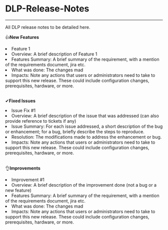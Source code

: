 # DLP-Release-Notes
<hr>
All DLP release notes to be detailed here.

👍<b>New Features</b>
<li> Feature 1 
  <li>Overview: A brief description of Feature 1</li>
  <li>Features Summary: A brief summary of the requirement, with a mention of the requirements document, jira etc.</li>
  <li>What was done: The changes mad  </li>
  <li>Impacts: Note any actions that users or administrators need to take to support this new release. These could include configuration changes, prerequisites, hardware, or more.</li>
</li>
<br>

✔<b>Fixed Issues</b>
<li> Issue Fix #1
  <li>Overview: A brief description of the issue that was addressed (can also provide reference to tickets if any)</li>
  <li>Issue Summary: For each issue addressed, a short description of the bug or enhancement; for a bug, briefly describe the steps to reproduce.</li>
  <li>Resolution: The modifications made to address the enhancement or bug.</li>
  <li>Impacts: Note any actions that users or administrators need to take to support this new release. These could include configuration changes, prerequisites, hardware, or more.</li>
  </li>
<br>

👌<b>Improvements</b>
<li> Improvement #1
  <li>Overview: A brief description of the improvement done (not a bug or a new feature)</li>
  <li>Features Summary: A brief summary of the requirement, with a mention of the requirements document, jira etc.</li>
  <li>What was done: The changes mad  </li>
  <li>Impacts: Note any actions that users or administrators need to take to support this new release. These could include configuration changes, prerequisites, hardware, or more.</li>
</li>
<br>

